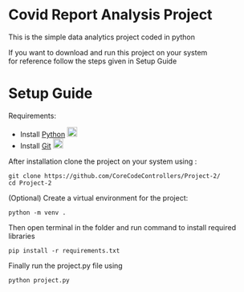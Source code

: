# Covid Report Analysis Project

This is the simple data analytics project coded in python<br/>

If you want to download and run this project on your system <br/>
for reference follow the steps given in Setup Guide

# Setup Guide
Requirements:<br/>
  - Install [Python](https://www.python.org/downloads/) [<img src="https://skillicons.dev/icons?i=python" height='20px'> ](https://www.python.org/downloads/) <br/>
  - Install [Git](https://git-scm.com/downloads) [<img src="https://skillicons.dev/icons?i=git" height='20px'> ](https://git-scm.com/downloads)  <br/>

After installation clone the project on your system using :<br/>
```
git clone https://github.com/CoreCodeControllers/Project-2/
cd Project-2
```
(Optional) Create a virtual environment for the project:
```
python -m venv .
```
Then open terminal in the folder and run command to install required libraries
```
pip install -r requirements.txt
```
Finally run the project.py file using
```
python project.py
```
